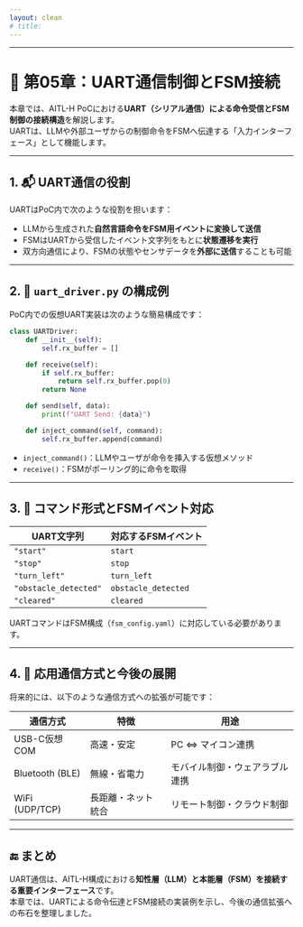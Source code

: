 ```yaml
---
layout: clean
# title: 
---
```


---

# 🔌 第05章：UART通信制御とFSM接続

本章では、AITL-H PoCにおける**UART（シリアル通信）による命令受信とFSM制御の接続構造**を解説します。  
UARTは、LLMや外部ユーザからの制御命令をFSMへ伝達する「入力インターフェース」として機能します。

---

## 1. 📬 UART通信の役割

UARTはPoC内で次のような役割を担います：

- LLMから生成された**自然言語命令をFSM用イベントに変換して送信**
- FSMはUARTから受信したイベント文字列をもとに**状態遷移を実行**
- 双方向通信により、FSMの状態やセンサデータを**外部に送信**することも可能

---

## 2. 🧩 `uart_driver.py` の構成例

PoC内での仮想UART実装は次のような簡易構成です：

```python
class UARTDriver:
    def __init__(self):
        self.rx_buffer = []

    def receive(self):
        if self.rx_buffer:
            return self.rx_buffer.pop(0)
        return None

    def send(self, data):
        print(f"UART Send: {data}")

    def inject_command(self, command):
        self.rx_buffer.append(command)
```

- `inject_command()`：LLMやユーザが命令を挿入する仮想メソッド
- `receive()`：FSMがポーリング的に命令を取得

---

## 3. 📄 コマンド形式とFSMイベント対応

| UART文字列 | 対応するFSMイベント |
|------------|----------------------|
| `"start"` | `start` |
| `"stop"` | `stop` |
| `"turn_left"` | `turn_left` |
| `"obstacle_detected"` | `obstacle_detected` |
| `"cleared"` | `cleared` |

UARTコマンドはFSM構成（`fsm_config.yaml`）に対応している必要があります。

---

## 4. 🔄 応用通信方式と今後の展開

将来的には、以下のような通信方式への拡張が可能です：

| 通信方式 | 特徴 | 用途 |
|----------|------|------|
| USB-C仮想COM | 高速・安定 | PC ⇔ マイコン連携 |
| Bluetooth (BLE) | 無線・省電力 | モバイル制御・ウェアラブル連携 |
| WiFi (UDP/TCP) | 長距離・ネット統合 | リモート制御・クラウド制御 |

---

## 🔚 まとめ

UART通信は、AITL-H構成における**知性層（LLM）と本能層（FSM）を接続する重要インターフェース**です。  
本章では、UARTによる命令伝達とFSM接続の実装例を示し、今後の通信拡張への布石を整理しました。
